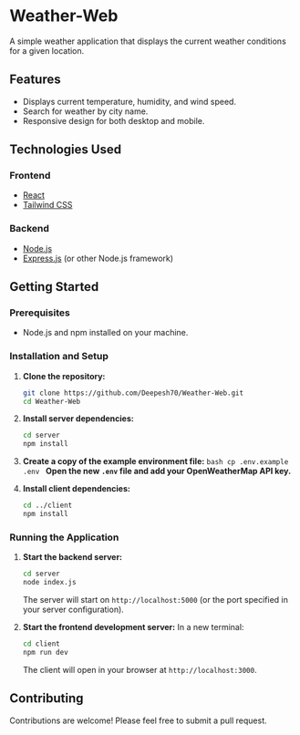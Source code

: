 # Weather-Web

A simple weather application that displays the current weather conditions for a given location.

## Features

*   Displays current temperature, humidity, and wind speed.
*   Search for weather by city name.
*   Responsive design for both desktop and mobile.

## Technologies Used

### Frontend

*   [React](https://reactjs.org/)
*   [Tailwind CSS](https://tailwindcss.com/)

### Backend

*   [Node.js](https://nodejs.org/)
*   [Express.js](https://expressjs.com/) (or other Node.js framework)

## Getting Started

### Prerequisites

*   Node.js and npm installed on your machine.

### Installation and Setup

1.  **Clone the repository:**
    ```bash
    git clone https://github.com/Deepesh70/Weather-Web.git
    cd Weather-Web
    ```

2.  **Install server dependencies:**
    ```bash
    cd server
    npm install
    ```

3. **Create a copy of the example environment file:** 
        ```bash
        cp .env.example .env
       ```
    **Open the new `.env` file and add your OpenWeatherMap API key.**

4.  **Install client dependencies:**
    ```bash
    cd ../client
    npm install
    ```

### Running the Application

1.  **Start the backend server:**
    ```bash
    cd server
    node index.js
    ```
    The server will start on `http://localhost:5000` (or the port specified in your server configuration).

2.  **Start the frontend development server:**
    In a new terminal:
    ```bash
    cd client
    npm run dev
    ```
    The client will open in your browser at `http://localhost:3000`.

## Contributing

Contributions are welcome! Please feel free to submit a pull request.
